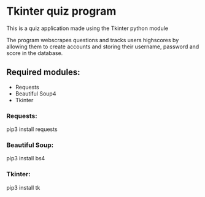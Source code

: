 # Tkinter quiz program

This is a quiz application made using the Tkinter python module

The program webscrapes questions and tracks users highscores by allowing them to create accounts and storing their username, password and score in the database.

## Required modules:
* Requests
* Beautiful Soup4
* Tkinter

### Requests:
pip3 install requests

### Beautiful Soup:
pip3 install bs4

### Tkinter:
pip3 install tk